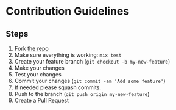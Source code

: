 # Contribution Guidelines

## Steps

1. Fork [the repo](https://github.com/theocodes/monetized)
2. Make sure everything is working: `mix test`
3. Create your feature branch (`git checkout -b my-new-feature`)
4. Make your changes
5. Test your changes
6. Commit your changes (`git commit -am 'Add some feature'`)
7. If needed please squash commits.
8. Push to the branch (`git push origin my-new-feature`)
9. Create a Pull Request